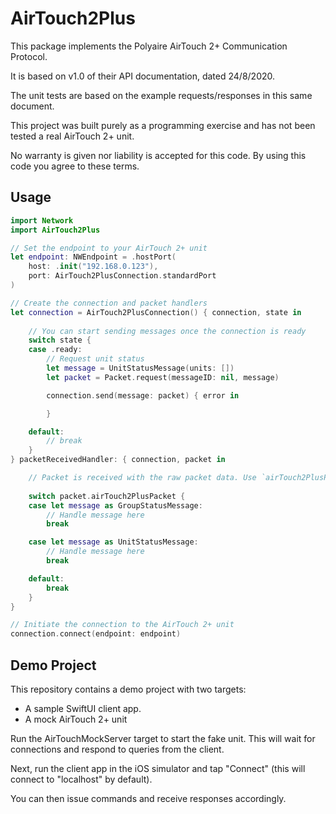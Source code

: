 # AirTouch2Plus

This package implements the Polyaire AirTouch 2+ Communication Protocol.

It is based on v1.0 of their API documentation, dated 24/8/2020.

The unit tests are based on the example requests/responses in this same document.

This project was built purely as a programming exercise and has not been tested a real AirTouch 2+ unit.

No warranty is given nor liability is accepted for this code. By using this code you agree to these terms.

## Usage

```swift
import Network
import AirTouch2Plus

// Set the endpoint to your AirTouch 2+ unit
let endpoint: NWEndpoint = .hostPort(
    host: .init("192.168.0.123"),
    port: AirTouch2PlusConnection.standardPort
) 

// Create the connection and packet handlers
let connection = AirTouch2PlusConnection() { connection, state in
    
    // You can start sending messages once the connection is ready
    switch state {
    case .ready:
        // Request unit status
        let message = UnitStatusMessage(units: [])
        let packet = Packet.request(messageID: nil, message)

        connection.send(message: packet) { error in

        }

    default:
        // break
    }
} packetReceivedHandler: { connection, packet in

    // Packet is received with the raw packet data. Use `airTouch2PlusPacket` to make it more usful
    
    switch packet.airTouch2PlusPacket {
    case let message as GroupStatusMessage:
        // Handle message here
        break

    case let message as UnitStatusMessage:
        // Handle message here
        break

    default:
        break
    }
}

// Initiate the connection to the AirTouch 2+ unit
connection.connect(endpoint: endpoint)
```

## Demo Project

This repository contains a demo project with two targets:

* A sample SwiftUI client app.
* A mock AirTouch 2+ unit

Run the AirTouchMockServer target to start the fake unit. This will wait for connections and respond to queries from the client.

Next, run the client app in the iOS simulator and tap "Connect" (this will connect to "localhost" by default).

You can then issue commands and receive responses accordingly.
